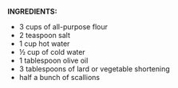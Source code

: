 
**INGREDIENTS:**

- 3 cups of all-purpose flour
- 2 teaspoon salt
- 1 cup hot water
- ½ cup of cold water
- 1 tablespoon olive oil
- 3 tablespoons of lard or vegetable shortening
- half a bunch of scallions